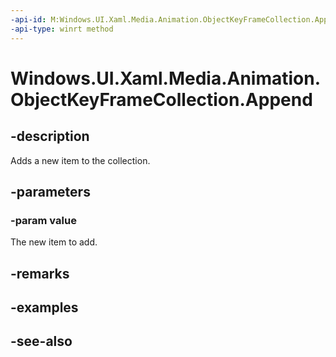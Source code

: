 ```yaml
---
-api-id: M:Windows.UI.Xaml.Media.Animation.ObjectKeyFrameCollection.Append(Windows.UI.Xaml.Media.Animation.ObjectKeyFrame)
-api-type: winrt method
---
```


<!-- Method syntax
public void Append(Windows.UI.Xaml.Media.Animation.ObjectKeyFrame value)
-->

# Windows.UI.Xaml.Media.Animation.ObjectKeyFrameCollection.Append

## -description
Adds a new item to the collection.



## -parameters
### -param value
The new item to add.

## -remarks

## -examples

## -see-also
